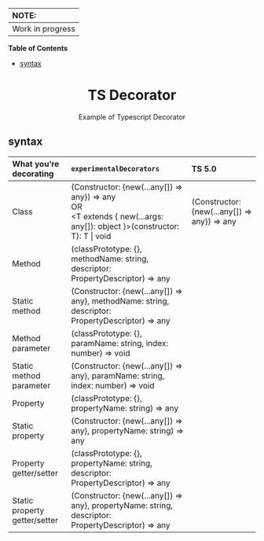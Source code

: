 | NOTE:            |
| :--------------- |
| Work in progress |

**Table of Contents**

- [syntax](#syntax)

<div align="center">
  <h1>TS Decorator</h1>
  <p>Example of Typescript Decorator</p>
</div>

## syntax

| What you’re decorating        | `experimentalDecorators`                                                                                                     | TS 5.0                                       |
| :---------------------------- | :--------------------------------------------------------------------------------------------------------------------------- | :------------------------------------------- |
| Class                         | (Constructor: {new(...any[]) => any}) => any<br>OR<br><T extends { new(...args: any[]): object }>(constructor: T): T \| void | (Constructor: {new(...any[]) => any}) => any |
| Method                        | (classPrototype: {}, methodName: string, descriptor: PropertyDescriptor) => any                                              |
| Static method                 | (Constructor: {new(...any[]) => any}, methodName: string, descriptor: PropertyDescriptor) => any                             |
| Method parameter              | (classPrototype: {}, paramName: string, index: number) => void                                                               |
| Static method parameter       | (Constructor: {new(...any[]) => any}, paramName: string, index: number) => void                                              |
| Property                      | (classPrototype: {}, propertyName: string) => any                                                                            |
| Static property               | (Constructor: {new(...any[]) => any}, propertyName: string) => any                                                           |
| Property getter/setter        | (classPrototype: {}, propertyName: string, descriptor: PropertyDescriptor) => any                                            |
| Static property getter/setter | (Constructor: {new(...any[]) => any}, propertyName: string, descriptor: PropertyDescriptor) => any                           |
